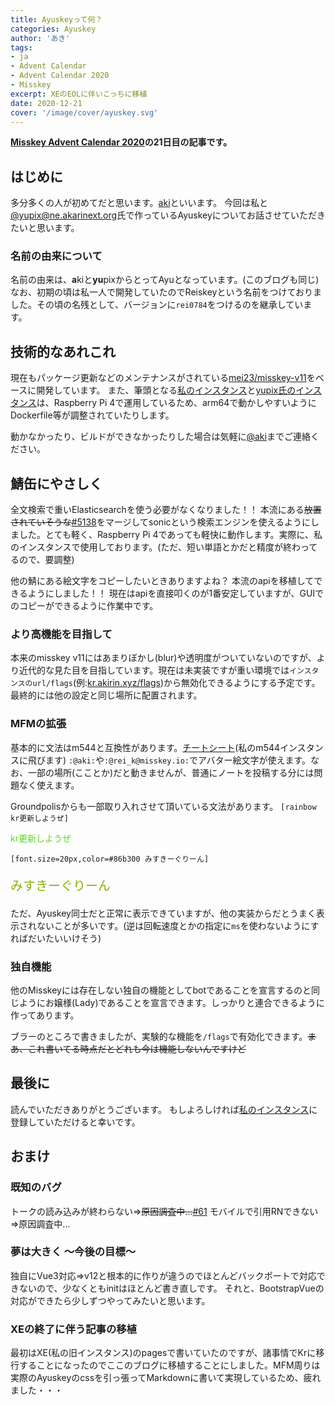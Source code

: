 ```yaml
---
title: Ayuskeyって何？
categories: Ayuskey
author: 'あき'
tags:
- ja
- Advent Calendar
- Advent Calendar 2020
- Misskey
excerpt: XEのEOLに伴いこっちに移植
date: 2020-12-21
cover: '/image/cover/ayuskey.svg'
---
```


**[Misskey Advent Calendar 2020](https://adventar.org/calendars/5026)の21日目の記事です。**

## はじめに

多分多くの人が初めてだと思います。[aki](https://kr.akirin.xyz/@aki)といいます。
今回は私と[@yupix@ne.akarinext.org](https://kr.akirin.xyz/@yupix@ne.akarinext.org)氏で作っているAyuskeyについてお話させていただきたいと思います。

### 名前の由来について

名前の由来は、**a**kiと**yu**pixからとってAyuとなっています。(このブログも同じ)
なお、初期の頃は私一人で開発していたのでReiskeyという名前をつけておりました。その頃の名残として、バージョンに`rei0784`をつけるのを継承しています。

## 技術的なあれこれ

現在もパッケージ更新などのメンテナンスがされている[mei23/misskey-v11](https://github.com/mei23/misskey-v11)をベースに開発しています。
また、筆頭となる[私のインスタンス](https://kr.akirin.xyz)と[yupix氏のインスタンス](https://ne.akarinext.org)は、Raspberry Pi 4で運用しているため、arm64で動かしやすいようにDockerfile等が調整されていたりします。

動かなかったり、ビルドができなかったりした場合は気軽に[@aki](https://kr.akirin.xyz/@aki)までご連絡ください。

## 鯖缶にやさしく

全文検索で重いElasticsearchを使う必要がなくなりました！！
本流にある~~放置されていそうな~~[#5138](https://github.com/syuilo/misskey/pull/5138)をマージしてsonicという検索エンジンを使えるようにしました。とても軽く、Raspberry Pi 4であっても軽快に動作します。実際に、私のインスタンスで使用しております。(ただ、短い単語とかだと精度が終わってるので、要調整)

他の鯖にある絵文字をコピーしたいときありますよね？
本流のapiを移植してできるようにしました！！
現在はapiを直接叩くのが1番安定していますが、GUIでのコピーができるように作業中です。

### より高機能を目指して

本来のmisskey v11にはあまりぼかし(blur)や透明度がついていないのですが、より近代的な見た目を目指しています。現在は未実装ですが重い環境では`インスタンスのurl/flags`(例:[kr.akirin.xyz/flags](https://kr.akirin.xyz/flags))から無効化できるようにする予定です。最終的には他の設定と同じ場所に配置されます。

### MFMの拡張

基本的に文法はm544と互換性があります。[チートシート](https://ti.akirin.xyz/mfm-cheat-sheet)(私のm544インスタンスに飛びます)
`:@aki:`や`:@rei_k@misskey.io:`でアバター絵文字が使えます。なお、一部の場所(こことか)だと動きませんが、普通にノートを投稿する分には問題なく使えます。

<style>
@keyframes mfm-rainbow {
  0% {
    filter: hue-rotate(0deg);
  }
  100% {
    filter: hue-rotate(360deg);
  }
}
</style>

Groundpolisからも一部取り入れさせて頂いている文法があります。
`[rainbow kr更新しようぜ]`
<p style="color: #99CC00; animation: mfm-rainbow 1s linear infinite both;">kr更新しようぜ</p>

`[font.size=20px,color=#86b300 みすきーぐりーん]`
<p style="font-size: 20px; color: #86b300">みすきーぐりーん</p>

ただ、Ayuskey同士だと正常に表示できていますが、他の実装からだとうまく表示されないことが多いです。(逆は回転速度とかの指定に`ms`を使わないようにすればだいたいいけそう)

### 独自機能

他のMisskeyには存在しない独自の機能としてbotであることを宣言するのと同じようにお嬢様(Lady)であることを宣言できます。しっかりと連合できるように作ってあります。

ブラーのところで書きましたが、実験的な機能を`/flags`で有効化できます。~~まあ、これ書いてる時点だとどれも今は機能しないんですけど~~

## 最後に

読んでいただきありがとうございます。
もしよろしければ[私のインスタンス](https://kr.akirin.xyz)に登録していただけると幸いです。

## おまけ

### 既知のバグ

トークの読み込みが終わらない=>~~原因調査中...~~[#61](https://github.com/TeamOrangeServer/misskey/issues/61)
モバイルで引用RNできない=>原因調査中...

### 夢は大きく 〜今後の目標〜

独自にVue3対応=>v12と根本的に作りが違うのでほとんどバックポートで対応できないので、少なくともinitはほとんど書き直しです。
それと、BootstrapVueの対応ができたら少しずつやってみたいと思います。

### XEの終了に伴う記事の移植

最初はXE(私の旧インスタンス)のpagesで書いていたのですが、諸事情でKrに移行することになったのでここのブログに移植することにしました。MFM周りは実際のAyuskeyのcssを引っ張ってMarkdownに書いて実現しているため、疲れました・・・
